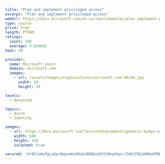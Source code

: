 ```yaml
---
title: "Plan and implement privileged access"
excerpt: "Plan and implement privileged access"
webUrl: https://docs.microsoft.com/en-us/learn/modules/plan-implement-privileged-access/
type: course
price: Free
length: PT59M
ratings:
  count: 190
  average: 4.836842
heat: 50

provider:
  name: Microsoft Learn
  domain: microsoft.com
  images:
    - url: /assets/images/organizations/microsoft.com-50x50.jpg
      width: 50
      height: 50

levels:
  - Advanced

topics:
  - Azure
  - Identity

images:
  - url: https://docs.microsoft.com/learn/achievements/generic-badge-social.png
    width: 640
    height: 320
    isCached: true

secured: "XrBfziWvPgLuKp+Qmgxm0zH9aUuN5BboGOfSXBnp9qer/Ib6CPQE4dB0eKPNMHgANC+6u29E3yH5XBy7kUkrlYLyGVx2qAJrf7YB4e3CKEUQdnXfP6UTJOe8khDGqd+iWj17bRPY2zfNh+u0M6YE9Z38V0xtMehI3ny1ZhlOFP9F56VmfaAwd2L4dVcvDUIJmsHD8FtRQazlKKHFSXDEyrcxSaD4dT/MzcKXO8fDKG8y5v52YOBz5dEm6e5WjwyIw5TXX6+9CFfC2NRMdoVO1kWYBAIzGzFrMEN+ZEpeQfPTveOox8srVe5jlOgsxwOqjzSl6uklRt6xLVPxp1v6RKCW6oApuR0xX+Svxw21U/kj8Sbv87VHfvGIv+KxMCJCxiWAFvcHqnqmVgNFxQYH58aBRR9IO2KdleuKOVzi1w8=;S6vobytATjeK5MdHZ6WG/A=="
---
```


